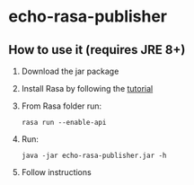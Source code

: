 # echo-rasa-publisher

## How to use it (requires JRE 8+)

 1. Download the jar package
 2. Install Rasa by following the [tutorial](https://rasa.com/docs/rasa/user-guide/installation/)
 4. From Rasa folder run:
 
		rasa run --enable-api
 
 5. Run:
	
		java -jar echo-rasa-publisher.jar -h

 6. Follow instructions